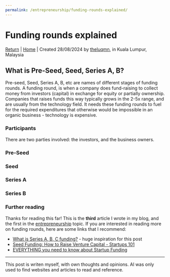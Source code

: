 ```yaml
---
permalink: /entrepreneurship/funding-rounds-explained/
---
```


# Funding rounds explained

[Return](./index.md) | [Home](../index.md) | Created 28/08/2024 by [theluqmn](https://github.com/theluqmn), in Kuala Lumpur, Malaysia

## What is Pre-Seed, Seed, Series A, B?

Pre-seed, Seed, Series A, B, etc are names of different stages of funding rounds. A funding round, is when a company does fund-raising to collect money from investors (capital) in exchange for equity or partially ownership. Companies that raises funds this way typically grows in the 2-5x range, and are usually from the technology field. It needs these funding rounds to fuel for the required expenditures that otherwise would be impossible in an organic business - technology is expensive.

### Participants

There are two parties involved: the investors, and the business owners.

### Pre-Seed

### Seed

### Series A

### Series B

### Further reading

Thanks for reading this far! This is the **third** article I wrote in my blog, and the first in the [entrepreneurship](https://theluqmn.github.io/blog/entrepreneurship) topic. If you are interested in reading more on funding rounds, here are some links that I recommend:

- [What is Series A, B, C funding?](https://www.investopedia.com/articles/personal-finance/102015/series-b-c-funding-what-it-all-means-and-how-it-works.asp#toc-seed-funding) - huge inspiration for this post
- [Seed Funding: How to Raise Venture Capital - Startups 101](https://youtu.be/4RAs9Y5wwDo?si=9kmttrwBuSVx09_e)
- [EVERYTHING you need to know about Startup Funding](https://youtu.be/78Zxx3o55PM?si=606-q22FvjnumGbE)

----

This post is writen myself, with own thoughts and opinions. AI was only used to find websites and articles to read and reference.
